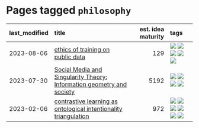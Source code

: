 # Pages tagged `philosophy`

|last_modified|title|est. idea maturity|tags
|:---|:---|---:|:---|
|2023-08-06|[ethics of training on public data](../ethics_of_public_data.md)|129|[![](https://img.shields.io/badge/tag-ai_ethics-cc5ed7)](../tags/ai_ethics.md) [![](https://img.shields.io/badge/tag-ethics-dd597e)](../tags/ethics.md) [![](https://img.shields.io/badge/tag-fair_use-e8ae48)](../tags/fair_use.md) [![](https://img.shields.io/badge/tag-philosophy-29349d)](../tags/philosophy.md) [![](https://img.shields.io/badge/tag-remix_culture-b5ec2c)](../tags/remix_culture.md)|
|2023-07-30|[Social Media and Singularity Theory: Information geometry and society](../social_singularities.md)|5192|[![](https://img.shields.io/badge/tag-alignment-b7fb0)](../tags/alignment.md) [![](https://img.shields.io/badge/tag-information_geometry-3c3258)](../tags/information_geometry.md) [![](https://img.shields.io/badge/tag-philosophy-29349d)](../tags/philosophy.md) [![](https://img.shields.io/badge/tag-publication-1043a5)](../tags/publication.md)|
|2023-02-06|[contrastive learning as ontological intentionality triangulation](../contrastive_learning_as_ontological_intentionality_triangulation.md)|972|[![](https://img.shields.io/badge/tag-meta-35d420)](../tags/meta.md) [![](https://img.shields.io/badge/tag-philosophy-29349d)](../tags/philosophy.md) [![](https://img.shields.io/badge/tag-semiotics-50c04b)](../tags/semiotics.md) [![](https://img.shields.io/badge/tag-synesthesia-4072a1)](../tags/synesthesia.md) [![](https://img.shields.io/badge/tag-theory-7c795e)](../tags/theory.md) [![](https://img.shields.io/badge/tag-wip-35b163)](../tags/wip.md)|